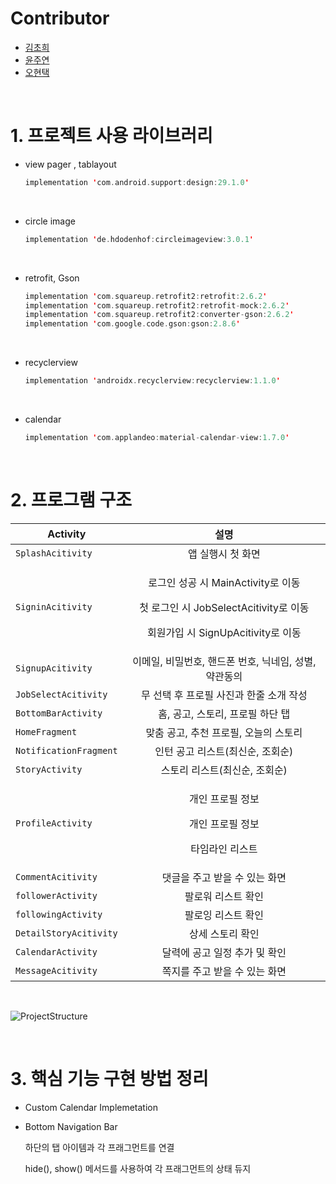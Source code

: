 # Contributor

- [김초희](https://github.com/choheeis)
- [윤주연](https://github.com/otu165)
- [오현택](https://github.com/Grit-Taek)

<br>

# 1. 프로젝트 사용 라이브러리

-  view pager , tablayout

    ~~~kotlin
    implementation 'com.android.support:design:29.1.0'
    ~~~

    <br>

- circle image

    ~~~kotlin
    implementation 'de.hdodenhof:circleimageview:3.0.1'
    ~~~

    <br>

- retrofit, Gson

    ~~~kotlin
    implementation 'com.squareup.retrofit2:retrofit:2.6.2'
    implementation 'com.squareup.retrofit2:retrofit-mock:2.6.2'
    implementation 'com.squareup.retrofit2:converter-gson:2.6.2'
    implementation 'com.google.code.gson:gson:2.8.6'
    ~~~

    <br>

- recyclerview

    ~~~kotlin
    implementation 'androidx.recyclerview:recyclerview:1.1.0'
    ~~~

    <br>

- calendar

    ~~~kotlin
    implementation 'com.applandeo:material-calendar-view:1.7.0'
    ~~~

    <br>

# 2. 프로그램 구조

| Activity | 설명 | 
|---|:---:|
| `SplashAcitivity` | 앱 실행시 첫 화면 | 
| `SigninAcitivity` | <P> 로그인 성공 시 MainActivity로 이동 <P> 첫 로그인 시 JobSelectAcitivity로 이동 <p> 회원가입 시 SignUpAcitivity로 이동|  
| `SignupAcitivity` | 이메일, 비밀번호, 핸드폰 번호, 닉네임, 성별, 약관동의 |  
| `JobSelectAcitivity` | 무 선택 후 프로필 사진과 한줄 소개 작성 | 
| `BottomBarActivity` | 홈, 공고, 스토리, 프로필 하단 탭 | 
| `HomeFragment` | 맞춤 공고, 추천 프로필, 오늘의 스토리 | 
| `NotificationFragment` | 인턴 공고 리스트(최신순, 조회순) |  
| `StoryActivity` | 스토리 리스트(최신순, 조회순) | 
| `ProfileActivity` | <p> 개인 프로필 정보 <p> 개인 프로필 정보 <p> 타임라인 리스트 | 
| `CommentAcitivity` | 댓글을 주고 받을 수 있는 화면 | 
| `followerActivity` | 팔로워 리스트 확인 | 
| `followingActivity` | 팔로잉 리스트 확인 | 
| `DetailStoryAcitivity` | 상세 스토리 확인 | 
| `CalendarActivity` | 달력에 공고 일정 추가 및 확인 | 
| `MessageAcitivity` | 쪽지를 주고 받을 수 있는 화면 | 

<br>

![ProjectStructure](https://user-images.githubusercontent.com/31889335/71584399-bf4e0f80-2b55-11ea-820f-0e45af0680c9.PNG)


<br>

# 3. 핵심 기능 구현 방법 정리

- Custom Calendar Implemetation

- Bottom Navigation Bar

    하단의 탭 아이템과 각 프래그먼트를 연결

    hide(), show() 메서드를 사용하여 각 프래그먼트의 상태 듀지
